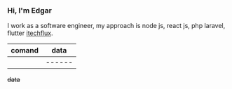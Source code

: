  ### Hi, I'm Edgar
 I work as a software engineer, my approach is node js, react js, php laravel, flutter
  [itechflux](https://techflux.web.app).


| comand | data |
| ------ |------|
|        |------|

~~data~~ 
<!-- This content will not appear in the rendered Markdown -->
